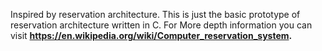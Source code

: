  Inspired by reservation architecture. This is just the basic prototype of reservation architecture written in C. For More depth information you can visit **https://en.wikipedia.org/wiki/Computer_reservation_system.**


